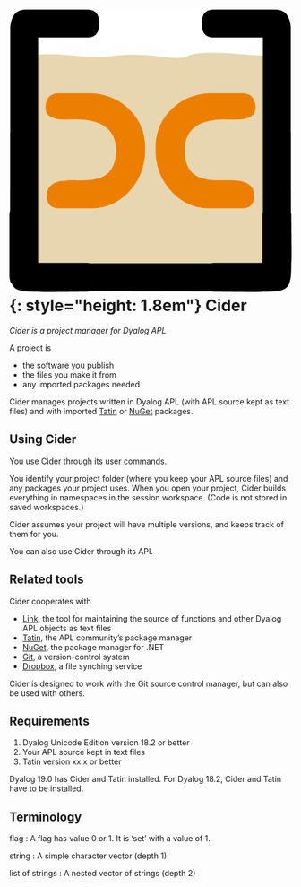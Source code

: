 # ![Cider logo](img/cider-logo.png){: style="height: 1.8em"} Cider

_Cider is a project manager for Dyalog APL_

A project is

-   the software you publish
-   the files you make it from
-   any imported packages needed

Cider manages projects written in Dyalog APL (with APL source kept as text files) and with imported [Tatin](https://tatin.dev) or [NuGet](https://learn.microsoft.com/en-us/nuget/what-is-nuget) packages.


## Using Cider

You use Cider through its [user commands](user-commands.md).

You identify your project folder (where you keep your APL source files) and any packages your project uses. When you open your project, Cider builds everything in namespaces in the session workspace.
(Code is not stored in saved workspaces.)

Cider assumes your project will have multiple versions, and keeps track of them for you.

You can also use Cider through its API.


## Related tools

Cider cooperates with

-    [Link](https://dyalog.github.io/link), the tool for maintaining the source of functions and other Dyalog APL objects as text files
-    [Tatin](https://tatin.dev), the APL community’s package manager
-    [NuGet](https://www.nuget.org), the package manager for .NET
-    [Git](https://git-scm.com), a version-control system
-    [Dropbox](https://dropbox.com), a file synching service

Cider is designed to work with the Git source control manager, but can also be used with others.


## Requirements

1.  Dyalog Unicode Edition version 18.2 or better
1.  Your APL source kept in text files
1.  Tatin version xx.x or better

Dyalog 19.0 has Cider and Tatin installed.
For Dyalog 18.2, Cider and Tatin have to be installed.


## Terminology

flag
: A flag has value 0 or 1. It is ‘set’ with a value of 1.

string
: A simple character vector (depth 1)

list of strings
: A nested vector of strings (depth 2)